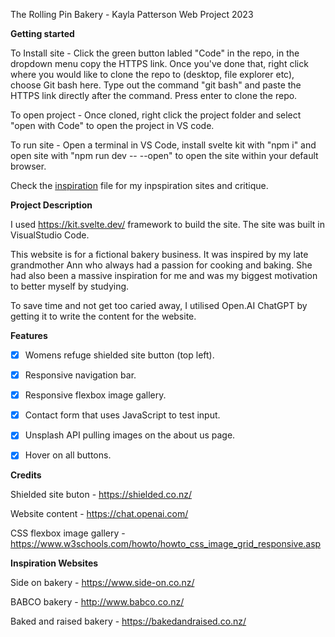 The Rolling Pin Bakery - Kayla Patterson Web Project 2023

**Getting started**

To Install site - Click the green button labled "Code" in the repo, in the dropdown menu copy the HTTPS link. Once you've done that, right click where you would like to clone the repo to (desktop, file explorer etc), choose Git bash here. 
Type out the command "git bash" and paste the HTTPS link directly after the command. Press enter to clone the repo.

To open project - Once cloned, right click the project folder and select "open with Code" to open the project in VS code.

To run site - Open a terminal in VS Code, install svelte kit with "npm i" and open site with "npm run dev -- --open" to open the site within your default browser. 

Check the [inspiration](inspo.md) file for my inpspiration sites and critique. 

**Project Description**

I used https://kit.svelte.dev/ framework to build the site. The site was built in VisualStudio Code.

This website is for a fictional bakery business. It was inspired by my late grandmother Ann who always had a passion for cooking and baking.
She had also been a massive inspiration for me and was my biggest motivation to better myself by studying. 

To save time and not get too caried away, I utilised Open.AI ChatGPT by getting it to write the content for the website. 

**Features**

- [x] Womens refuge shielded site button (top left).

- [x] Responsive navigation bar.

- [x] Responsive flexbox image gallery.

- [x] Contact form that uses JavaScript to test input.

- [x] Unsplash API pulling images on the about us page.

- [x] Hover on all buttons. 

**Credits**

Shielded site buton - https://shielded.co.nz/

Website content - https://chat.openai.com/

CSS flexbox image gallery - https://www.w3schools.com/howto/howto_css_image_grid_responsive.asp

**Inspiration Websites**

Side on bakery - https://www.side-on.co.nz/ 

BABCO bakery - http://www.babco.co.nz/

Baked and raised bakery - https://bakedandraised.co.nz/
